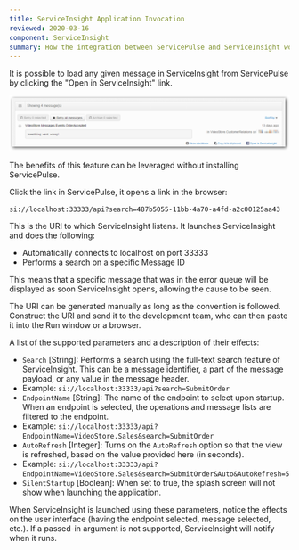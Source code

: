 ```yaml
---
title: ServiceInsight Application Invocation
reviewed: 2020-03-16
component: ServiceInsight
summary: How the integration between ServicePulse and ServiceInsight works and how to use the parameterized invocation of ServiceInsight.
---
```


It is possible to load any given message in ServiceInsight from ServicePulse by clicking the "Open in ServiceInsight" link.

![ServicePulse Error Messages](images/007-servicepulse-error-messages.png 'width=500')

The benefits of this feature can be leveraged without installing ServicePulse.

Click the link in ServicePulse, it opens a link in the browser:

```
si://localhost:33333/api?search=487b5055-11bb-4a70-a4fd-a2c00125aa43
```

This is the URI to which ServiceInsight listens. It launches ServiceInsight and does the following:

 * Automatically connects to localhost on port 33333
 * Performs a search on a specific Message ID

This means that a specific message that was in the error queue will be displayed as soon ServiceInsight opens, allowing the cause to be seen.

The URI can be generated manually as long as the convention is followed. Construct the URI and send it to the development team, who can then paste it into the Run window or a browser.

A list of the supported parameters and a description of their effects:

 - `Search` [String]: Performs a search using the full-text search feature of ServiceInsight. This can be a message identifier, a part of the message payload, or any value in the message header.
  - Example: `si://localhost:33333/api?search=SubmitOrder`
 - `EndpointName` [String]: The name of the endpoint to select upon startup. When an endpoint is selected, the operations and message lists are filtered to the endpoint.
  - Example: `si://localhost:33333/api?EndpointName=VideoStore.Sales&search=SubmitOrder`
 - `AutoRefresh` [Integer]: Turns on the `AutoRefresh` option so that the view is refreshed, based on the value provided here (in seconds).
  - Example: `si://localhost:33333/api?EndpointName=VideoStore.Sales&search=SubmitOrder&Auto&AutoRefresh=5`
 - `SilentStartup` [Boolean]: When set to true, the splash screen will not show when launching the application.

When ServiceInsight is launched using these parameters, notice the effects on the user interface (having the endpoint selected, message selected, etc.). If a passed-in argument is not supported, ServiceInsight will notify when it runs.